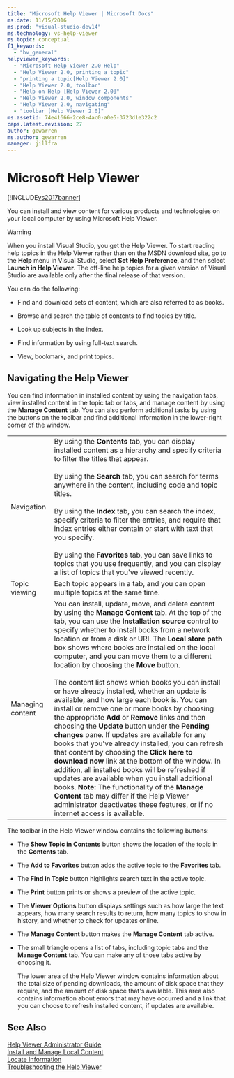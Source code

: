 ```yaml
---
title: "Microsoft Help Viewer | Microsoft Docs"
ms.date: 11/15/2016
ms.prod: "visual-studio-dev14"
ms.technology: vs-help-viewer
ms.topic: conceptual
f1_keywords: 
  - "hv_general"
helpviewer_keywords: 
  - "Microsoft Help Viewer 2.0 Help"
  - "Help Viewer 2.0, printing a topic"
  - "printing a topic[Help Viewer 2.0]"
  - "Help Viewer 2.0, toolbar"
  - "Help on Help [Help Viewer 2.0]"
  - "Help Viewer 2.0, window components"
  - "Help Viewer 2.0, navigating"
  - "toolbar [Help Viewer 2.0]"
ms.assetid: 74e41666-2ce8-4ac0-a0e5-3723d1e322c2
caps.latest.revision: 27
author: gewarren
ms.author: gewarren
manager: jillfra
---
```

# Microsoft Help Viewer
[!INCLUDE[vs2017banner](../includes/vs2017banner.md)]

You can install and view content for various products and technologies on your local computer by using Microsoft Help Viewer.  
  
> [!WARNING]
>  When you install Visual Studio, you get the Help Viewer. To start reading help topics in the Help Viewer rather than on the MSDN download site, go to the **Help** menu in Visual Studio, select **Set Help Preference**, and then select **Launch in Help Viewer**. The off-line help topics for a given version of Visual Studio are available only after the final release of that version.  
  
 You can do the following:  
  
- Find and download sets of content, which are also referred to as books.  
  
- Browse and search the table of contents to find topics by title.  
  
- Look up subjects in the index.  
  
- Find information by using full-text search.  
  
- View, bookmark, and print topics.  
  
## Navigating the Help Viewer  
 You can find information in installed content by using the navigation tabs, view installed content in the topic tab or tabs, and manage content by using the **Manage Content** tab. You can also perform additional tasks by using the buttons on the toolbar and find additional information in the lower-right corner of the window.  
  
|||  
|-|-|  
|Navigation|By using the **Contents** tab, you can display installed content as a hierarchy and specify criteria to filter the titles that appear.<br /><br /> By using the **Search** tab, you can search for terms anywhere in the content, including code and topic titles.<br /><br /> By using the **Index** tab, you can search the index, specify criteria to filter the entries, and require that index entries either contain or start with text that you specify.<br /><br /> By using the **Favorites** tab, you can save links to topics that you use frequently, and you can display a list of topics that you've viewed recently.|  
|Topic viewing|Each topic appears in a tab, and you can open multiple topics at the same time.|  
|Managing content|You can install, update, move, and delete content by using the **Manage Content** tab. At the top of the tab, you can use the **Installation source** control to specify whether to install books from a network location or from a disk or URI. The **Local store path** box shows where books are installed on the local computer, and you can move them to a different location by choosing the **Move** button.<br /><br /> The content list shows which books you can install or have already installed, whether an update is available, and how large each book is. You can install or remove one or more books by choosing the appropriate **Add** or **Remove** links and then choosing the **Update** button under the **Pending changes** pane. If updates are available for any books that you've already installed, you can refresh that content by choosing the **Click here to download now** link at the bottom of the window. In addition, all installed books will be refreshed if updates are available when you install additional books. **Note:**  The functionality of the **Manage Content** tab may differ if the Help Viewer administrator deactivates these features, or if no internet access is available.|  
  
 The toolbar in the Help Viewer window contains the following buttons:  
  
- The **Show Topic in Contents** button shows the location of the topic in the **Contents** tab.  
  
- The **Add to Favorites** button adds the active topic to the **Favorites** tab.  
  
- The **Find in Topic** button highlights search text in the active topic.  
  
- The **Print** button prints or shows a preview of the active topic.  
  
- The **Viewer Options** button displays settings such as how large the text appears, how many search results to return, how many topics to show in history, and whether to check for updates online.  
  
- The **Manage Content** button makes the **Manage Content** tab active.  
  
- The small triangle opens a list of tabs, including topic tabs and the **Manage Content** tab. You can make any of those tabs active by choosing it.  
  
  The lower area of the Help Viewer window contains information about the total size of pending downloads, the amount of disk space that they require, and the amount of disk space that's available. This area also contains information about errors that may have occurred and a link that you can choose to refresh installed content, if updates are available.  
  
## See Also  
 [Help Viewer Administrator Guide](../ide/help-viewer-administrator-guide.md)   
 [Install and Manage Local Content](../ide/install-and-manage-local-content.md)   
 [Locate Information](../ide/locate-information.md)   
 [Troubleshooting the Help Viewer](../ide/troubleshooting-the-help-viewer.md)
